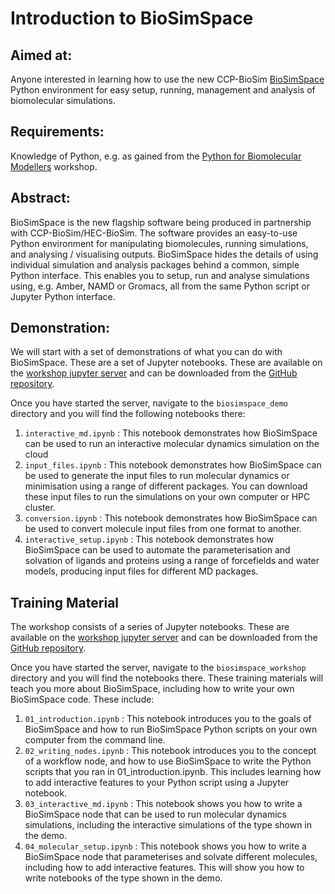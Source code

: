 # Introduction to BioSimSpace

## Aimed at:
Anyone interested in learning how to use the new CCP-BioSim
[BioSimSpace](https://github.com/michellab/BioSimSpace) Python environment for easy setup, running, management and analysis of biomolecular simulations.

## Requirements:
Knowledge of Python, e.g. as gained from the
<a href="https://ccpbiosim.github.io/python_and_data" target="_blank">Python for Biomolecular Modellers</a> workshop.

## Abstract:
BioSimSpace is the new flagship software being produced in partnership with CCP-BioSim/HEC-BioSim. The software provides an easy-to-use Python environment for manipulating biomolecules, running simulations, and analysing / visualising outputs. BioSimSpace hides the details of using individual simulation and analysis packages behind a common, simple Python interface. This enables you to setup, run and analyse simulations using, e.g. Amber, NAMD or Gromacs, all from the same Python script or Jupyter Python interface.

## Demonstration:
We will start with a set of demonstrations of what you can do with BioSimSpace. These are a set of Jupyter notebooks. These are available on the
<a href="https://notebook.biosimspace.org" target="_blank">workshop jupyter server</a>
and can be downloaded from the <a href="https://github.com/ccpbiosim/biosimspace_workshop" target="_blank">GitHub repository</a>.

Once you have started the server, navigate to the `biosimspace_demo` directory and you will find the following notebooks there:

1. `interactive_md.ipynb` : This notebook demonstrates how BioSimSpace can be used to run an interactive molecular dynamics simulation on the cloud
2. `input_files.ipynb` : This notebook demonstrates how BioSimSpace can be used to generate the input files to run molecular dynamics or minimisation using a range of different packages. You can download these input files to run the simulations on your own computer or HPC cluster.
3. `conversion.ipynb` : This notebook demonstrates how BioSimSpace can be used to convert molecule input files from one format to another.
4. `interactive_setup.ipynb` : This notebook demonstrates how BioSimSpace can be used to automate the parameterisation and solvation of ligands and proteins using a range of forcefields and water models, producing input files for different MD packages.

## Training Material

The workshop consists of a series of Jupyter notebooks. These are available on the
<a href="https://notebook.biosimspace.org" target="_blank">workshop jupyter server</a>
and can be downloaded from the <a href="https://github.com/ccpbiosim/biosimspace_workshop" target="_blank">GitHub repository</a>.

Once you have started the server, navigate to the `biosimspace_workshop` directory and you will find the
notebooks there. These training materials will teach you more about BioSimSpace, including how to write your own BioSimSpace code. These include:

1. `01_introduction.ipynb` : This notebook introduces you to the goals of BioSimSpace and how to run BioSimSpace Python scripts on your own computer from the command line.
2. `02_writing_nodes.ipynb` : This notebook introduces you to the concept of a workflow node, and how to use BioSimSpace to write the Python scripts that you ran in 01_introduction.ipynb. This includes learning how to add interactive features to your Python script using a Jupyter notebook.
3. `03_interactive_md.ipynb` : This notebook shows you how to write a BioSimSpace node that can be used to run molecular dynamics simulations, including the interactive simulations of the type shown in the demo.
4. `04_molecular_setup.ipynb` : This notebook shows you how to write a BioSimSpace node that parameterises and solvate different molecules, including how to add interactive features. This will show you how to write notebooks of the type shown in the demo.
